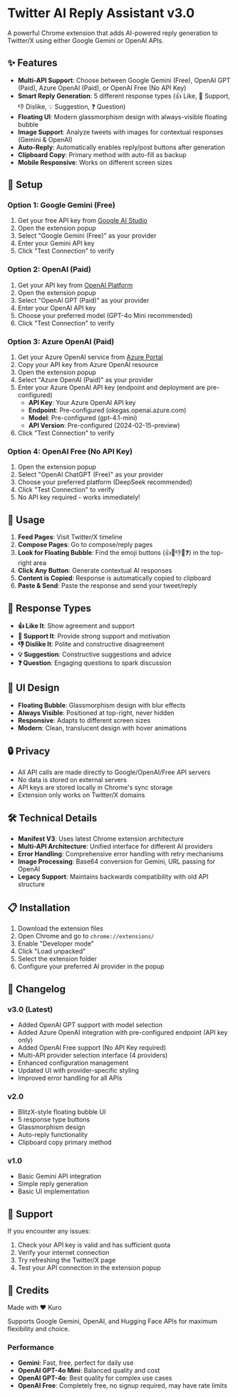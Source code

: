 # Twitter AI Reply Assistant v3.0

A powerful Chrome extension that adds AI-powered reply generation to Twitter/X using either Google Gemini or OpenAI APIs.

## ✨ Features

- **Multi-API Support**: Choose between Google Gemini (Free), OpenAI GPT (Paid), Azure OpenAI (Paid), or OpenAI Free (No API Key)
- **Smart Reply Generation**: 5 different response types (👍 Like, 💪 Support, 👎 Dislike, 💡 Suggestion, ❓ Question)
- **Floating UI**: Modern glassmorphism design with always-visible floating bubble
- **Image Support**: Analyze tweets with images for contextual responses (Gemini & OpenAI)
- **Auto-Reply**: Automatically enables reply/post buttons after generation
- **Clipboard Copy**: Primary method with auto-fill as backup
- **Mobile Responsive**: Works on different screen sizes

## 🔧 Setup

### Option 1: Google Gemini (Free)
1. Get your free API key from [Google AI Studio](https://makersuite.google.com/app/apikey)
2. Open the extension popup
3. Select "Google Gemini (Free)" as your provider
4. Enter your Gemini API key
5. Click "Test Connection" to verify

### Option 2: OpenAI (Paid)
1. Get your API key from [OpenAI Platform](https://platform.openai.com/api-keys)
2. Open the extension popup
3. Select "OpenAI GPT (Paid)" as your provider
4. Enter your OpenAI API key
5. Choose your preferred model (GPT-4o Mini recommended)
6. Click "Test Connection" to verify

### Option 3: Azure OpenAI (Paid)
1. Get your Azure OpenAI service from [Azure Portal](https://portal.azure.com)
2. Copy your API key from Azure OpenAI resource
3. Open the extension popup
4. Select "Azure OpenAI (Paid)" as your provider
5. Enter your Azure OpenAI API key (endpoint and deployment are pre-configured)
   - **API Key**: Your Azure OpenAI API key
   - **Endpoint**: Pre-configured (okegas.openai.azure.com)
   - **Model**: Pre-configured (gpt-4.1-mini)
   - **API Version**: Pre-configured (2024-02-15-preview)
6. Click "Test Connection" to verify

### Option 4: OpenAI Free (No API Key)
1. Open the extension popup
2. Select "OpenAI ChatGPT (Free)" as your provider
3. Choose your preferred platform (DeepSeek recommended)
4. Click "Test Connection" to verify
5. No API key required - works immediately!

## 📱 Usage

1. **Feed Pages**: Visit Twitter/X timeline
2. **Compose Pages**: Go to compose/reply pages
3. **Look for Floating Bubble**: Find the emoji buttons (👍💪👎💡❓) in the top-right area
4. **Click Any Button**: Generate contextual AI responses
5. **Content is Copied**: Response is automatically copied to clipboard
6. **Paste & Send**: Paste the response and send your tweet/reply

## 🌟 Response Types

- **👍 Like It**: Show agreement and support
- **💪 Support It**: Provide strong support and motivation
- **👎 Dislike It**: Polite and constructive disagreement
- **💡 Suggestion**: Constructive suggestions and advice
- **❓ Question**: Engaging questions to spark discussion

## 🎨 UI Design

- **Floating Bubble**: Glassmorphism design with blur effects
- **Always Visible**: Positioned at top-right, never hidden
- **Responsive**: Adapts to different screen sizes
- **Modern**: Clean, translucent design with hover animations

## 🔒 Privacy

- All API calls are made directly to Google/OpenAI/Free API servers
- No data is stored on external servers
- API keys are stored locally in Chrome's sync storage
- Extension only works on Twitter/X domains

## 🛠️ Technical Details

- **Manifest V3**: Uses latest Chrome extension architecture
- **Multi-API Architecture**: Unified interface for different AI providers
- **Error Handling**: Comprehensive error handling with retry mechanisms
- **Image Processing**: Base64 conversion for Gemini, URL passing for OpenAI
- **Legacy Support**: Maintains backwards compatibility with old API structure

## 📋 Installation

1. Download the extension files
2. Open Chrome and go to `chrome://extensions/`
3. Enable "Developer mode"
4. Click "Load unpacked"
5. Select the extension folder
6. Configure your preferred AI provider in the popup

## 🔄 Changelog

### v3.0 (Latest)
- Added OpenAI GPT support with model selection
- Added Azure OpenAI integration with pre-configured endpoint (API key only)
- Added OpenAI Free support (No API Key required)
- Multi-API provider selection interface (4 providers)
- Enhanced configuration management
- Updated UI with provider-specific styling
- Improved error handling for all APIs

### v2.0
- BlitzX-style floating bubble UI
- 5 response type buttons
- Glassmorphism design
- Auto-reply functionality
- Clipboard copy primary method

### v1.0
- Basic Gemini API integration
- Simple reply generation
- Basic UI implementation

## 🤝 Support

If you encounter any issues:
1. Check your API key is valid and has sufficient quota
2. Verify your internet connection
3. Try refreshing the Twitter/X page
4. Test your API connection in the extension popup

## 💝 Credits

Made with ❤️ Kuro

Supports Google Gemini, OpenAI, and Hugging Face APIs for maximum flexibility and choice.

### **Performance**

- **Gemini**: Fast, free, perfect for daily use
- **OpenAI GPT-4o Mini**: Balanced quality and cost
- **OpenAI GPT-4o**: Best quality for complex use cases
- **OpenAI Free**: Completely free, no signup required, may have rate limits 